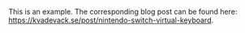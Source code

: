 This is an example. The corresponding blog post can be found here: https://kvadevack.se/post/nintendo-switch-virtual-keyboard.
